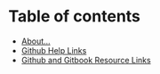 # Table of contents

* [About...](README.md)
* [Github Help Links](https://linecrest.gitbook.io/github-resource-links)
* [Github and Gitbook Resource Links](github-and-gitbook-resource-links.md)
